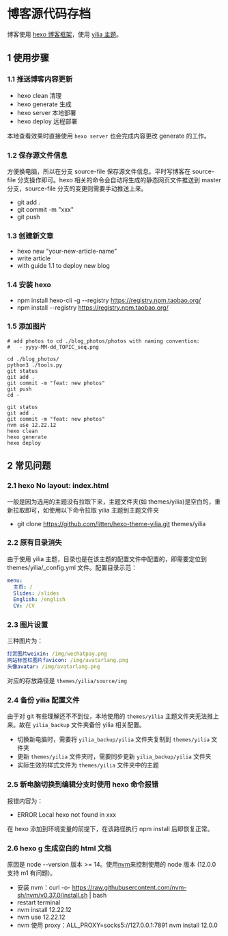 # 博客源代码存档

博客使用 [hexo 博客框架](https://hexo.io/)，使用 [yilia 主题](https://github.com/litten/hexo-theme-yilia)。

## 1 使用步骤

### 1.1 推送博客内容更新

- hexo clean 清理
- hexo generate 生成
- hexo server 本地部署
- hexo deploy 远程部署

本地查看效果时直接使用 `hexo server` 也会完成内容更改 generate 的工作。

### 1.2 保存源文件信息

方便换电脑，所以在分支 source-file 保存源文件信息。平时写博客在 source-file 分支操作即可。hexo 相关的命令会自动将生成的静态网页文件推送到 master 分支，source-file 分支的变更则需要手动推送上来。

- git add .
- git commit -m "xxx"
- git push

### 1.3 创建新文章

- hexo new "your-new-article-name"
- write article
- with guide 1.1 to deploy new blog

### 1.4 安装 hexo

- npm install hexo-cli -g --registry https://registry.npm.taobao.org/
- npm install --registry https://registry.npm.taobao.org/

### 1.5 添加图片

```shell
# add photos to cd ./blog_photos/photos with naming convention:
#   - yyyy-MM-dd_TOPIC_seq.png

cd ./blog_photos/
python3 ./tools.py
git status
git add .
git commit -m "feat: new photos"
git push
cd -

git status
git add .
git commit -m "feat: new photos"
nvm use 12.22.12
hexo clean
hexo generate
hexo deploy
```

## 2 常见问题

### 2.1 hexo No layout: index.html

一般是因为选用的主题没有拉取下来，主题文件夹(如 themes/yilia)是空白的，重新拉取即可，如使用以下命令拉取 yilia 主题到主题文件夹

- git clone https://github.com/litten/hexo-theme-yilia.git themes/yilia

### 2.2 原有目录消失

由于使用 yilia 主题，目录也是在该主题的配置文件中配置的，即需要定位到 themes/yilia/\_config.yml 文件。配置目录示范：

```yml
menu:
  主页: /
  Slides: /slides
  English: /english
  CV: /CV
```

### 2.3 图片设置

三种图片为：

```yml
打赏图片weixin: /img/wechatpay.png
网站标签栏图片favicon: /img/avatarlang.png
头像avatar: /img/avatarlang.png
```

对应的存放路径是 `themes/yilia/source/img`

### 2.4 备份 yilia 配置文件

由于对 git 有些理解还不不到位，本地使用的 `themes/yilia` 主题文件夹无法推上来。故在 `yilia_backup` 文件夹备份 yilia 相关配置。

- 切换新电脑时，需要将 `yilia_backup/yilia` 文件夹复制到 `themes/yilia` 文件夹
- 更新 `themes/yilia` 文件夹时，需要同步更新 `yilia_backup/yilia` 文件夹
- 实际生效的样式文件为 `themes/yilia` 文件夹中的主题

### 2.5 新电脑切换到编辑分支时使用 hexo 命令报错

报错内容为：

- ERROR Local hexo not found in xxx

在 hexo 添加到环境变量的前提下，在该路径执行 npm install 后即恢复正常。

### 2.6 hexo g 生成空白的 html 文档

原因是 node --version 版本 >= 14。使用[nvm](https://github.com/nvm-sh/nvm)来控制使用的 node 版本 (12.0.0 支持 m1 有问题)。

- 安装 nvm：curl -o- https://raw.githubusercontent.com/nvm-sh/nvm/v0.37.0/install.sh | bash
- restart terminal
- nvm install 12.22.12
- nvm use 12.22.12
- nvm 使用 proxy：ALL_PROXY=socks5://127.0.0.1:7891 nvm install 12.0.0
